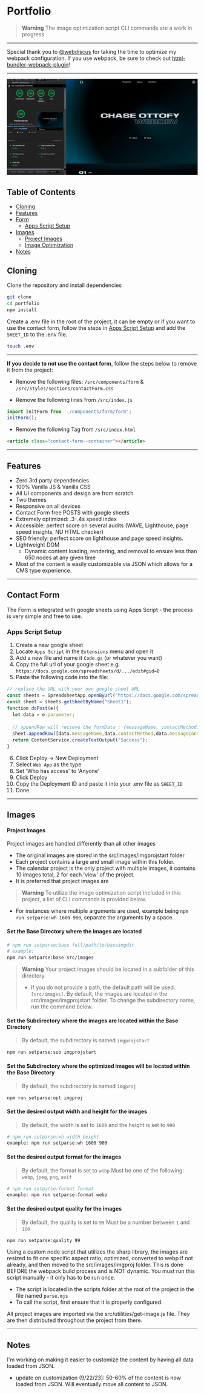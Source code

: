 # Portfolio

> **Warning**
> The image optimization script CLI commands are a work in progress

___

Special thank you to [@webdiscus](https://github.com/webdiscus) for taking the time to optimize my webpack configuration. If you use webpack, be sure to check out [html-bundler-webpack-plugin](https://github.com/webdiscus/html-bundler-webpack-plugin)!

___
![screen](screenshots/perf4.jpg)

## Table of Contents
- [Cloning](#cloning)
- [Features](#features)
- [Form](#contact-form)
  - [Apps Script Setup](#apps-script-setup)
- [Images](#images)
  - [Project Images](#project-images)
  - [Image Optimization](#image-optimization)
- [Notes](#notes)


## Cloning

Clone the repository and install dependencies
```bash
git clone
cd portfolio
npm install
```

Create a .env file in the root of the project, it can be empty or if you want to use the contact form, follow the steps in [Apps Script Setup](#apps-script-setup) and add the `SHEET_ID` to the .env file.

```bash
touch .env
```

---

**If you decide to not use the contact form**, follow the steps below to remove it from the project:

- Remove the following files: `/src/components/form` & `/src/styles/sections/contactForm.css`

- Remove the following lines from `/src/index.js`

```javascript
import initForm from './components/form/form';
initForm();
```

- Remove the following Tag from `/src/index.html`

```html
<article class="contact-form--container"></article>
```

---

## Features
- Zero 3rd party dependencies
- 100% Vanilla JS & Vanilla CSS
- All UI components and design are from scratch
- Two themes
- Responsive on all devices
- Contact Form free POSTS with google sheets
- Extremely optimized: .3-.4s speed index
- Accessible: perfect score on several audits (WAVE, Lighthouse, page speed insights, NU HTML checker)
- SEO friendly: perfect score on lighthouse and page speed insights.
- Lightweight DOM
  - Dynamic content loading, rendering, and removal to ensure less than 650 nodes at any given time
- Most of the content is easily customizable via JSON which allows for a CMS type experience.

---

## Contact Form

The Form is integrated with google sheets using Apps Script - the process is very simple and free to use.

### Apps Script Setup
1. Create a new google sheet
2. Locate `Apps Script` in the `Extensions` menu and open it
3. Add a new file and name it `Code.gs` (or whatever you want)
4. Copy the full url of your google sheet e.g. `https://docs.google.com/spreadsheets/d/.../edit#gid=0`
5. Paste the following code into the file:
```javascript
// replace the URL with your own google sheet URL
const sheets = SpreadsheetApp.openByUrl("https://docs.google.com/spreadsheets/d/.../edit#gid=0");
const sheet = sheets.getSheetByName("Sheet1");
function doPost(e){
  let data = e.parameter;

  // appendRow will recieve the formData : {messageName, contactMethod, messageContactVal, messageVal} in my case
  sheet.appendRow([data.messageName,data.contactMethod,data.messageContactVal,data.messageVal]);
  return ContentService.createTextOutput("Success");
}
```
6. Click Deploy -> New Deployment
7. Select `Web App` as the type
8. Set 'Who has access' to 'Anyone'
9. Click Deploy
10. Copy the Deployment ID and paste it into your .env file as `SHEET_ID`
11. Done.

---

## Images

#### Project Images

Project images are handled differently than all other images
- The original images are stored in the src/images/imgprojstart folder
- Each project contains a large and small image within this folder.
- The calendar project is the only project with multiple images, it contains 10 images total, 2 for each 'view' of the project.
- It is preferred that project images are 

> **Warning**
> To utilize the image optimization script included in this project, a list of CLI commands is provided below.
- For instances where multiple arguments are used, example being `npm run setparse:wh 1600 900`, separate the arguments by a space.

#### Set the Base Directory where the images are located
```bash
# npm run setparse:base full/path/to/baseimgdir
# example:
npm run setparse:base src/images
```
> **Warning**
> Your project images should be located in a subfolder of this directory.
> - If you do not provide a path, the default path will be used. `[src/images]`.
> By default, the images are located in the src/images/imgprojstart folder.
> To change the subdirectory name, run the command below.

#### Set the Subdirectory where the images are located within the Base Directory
> By default, the subdirectory is named `imgprojstart`
```bash
npm run setparse:sub imgprojstart
```

#### Set the Subdirectory where the optimized images will be located within the Base Directory
> By default, the subdirectory is named `imgproj`
```bash
npm run setparse:opt imgproj
```

#### Set the desired output width and height for the images
> By default, the width is set to `1600` and the height is set to `900`
```bash
# npm run setparse:wh width height
example: npm run setparse:wh 1600 900
```

#### Set the desired output format for the images
> By default, the format is set to `webp`
> Must be one of the following: `webp`, `jpeg`, `png`, `avif`
```bash
# npm run setparse:format format
example: npm run setparse:format webp
```

#### Set the desired output quality for the images
> By default, the quality is set to `99`
> Must be a number between `1` and `100`
```bash
npm run setparse:quality 99
```

Using a custom node script that utilizes the sharp library, the images are resized to fit one specific aspect ratio, optimized, converted to webp if not already, and then moved to the src/images/imgproj folder. This is done BEFORE the webpack build process and is NOT dynamic. You must run this script manually - it only has to be run once.
- The script is located in the scripts folder at the root of the project in the file named `parse.mjs`
- To call the script, first ensure that it is properly configured.

All project images are imported via the src/utilities/get-image.js file. They are then distributed throughout the project from there.

---

## Notes
I'm working on making it easier to customize the content by having all data loaded from JSON.
- update on customization (9/22/23): 50-60% of the content is now loaded from JSON. Will eventually move all content to JSON.
